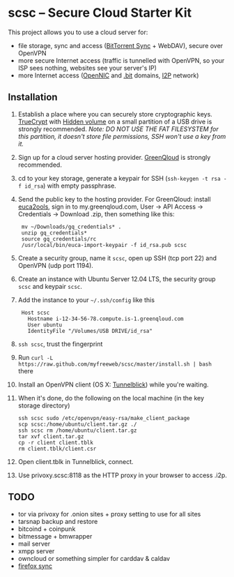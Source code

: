 # scsc – Secure Cloud Starter Kit

This project allows you to use a cloud server for:

- file storage, sync and access ([BitTorrent Sync](http://labs.bittorrent.com/experiments/sync.html) + WebDAV), secure over OpenVPN
- more secure Internet access (traffic is tunnelled with OpenVPN, so your ISP sees nothing, websites see your server's IP)
- more Internet access ([OpenNIC](http://www.opennicproject.org/) and [.bit](http://dot-bit.org/Main_Page) domains, [I2P](http://www.i2p2.de/) network)

## Installation

1. Establish a place where you can securely store cryptographic keys. [TrueCrypt](http://www.truecrypt.org) with [Hidden volume](http://www.truecrypt.org/hiddenvolume) on a small partition of a USB drive is strongly recommended. *Note: DO NOT USE THE FAT FILESYSTEM for this partition, it doesn't store file permissions, SSH won't use a key from it.*
2. Sign up for a cloud server hosting provider. [GreenQloud](http://greenqloud.com) is strongly recommended.
3. cd to your key storage, generate a keypair for SSH (`ssh-keygen -t rsa -f id_rsa`) with empty passphrase.
4. Send the public key to the hosting provider. For GreenQloud: install [euca2ools](https://github.com/eucalyptus/euca2ools), sign in to my.greenqloud.com, User → API Access → Credentials → Download .zip, then something like this:
        
        mv ~/Downloads/gq_credentials* .
        unzip gq_credentials*
        source gq_credentials/rc
        /usr/local/bin/euca-import-keypair -f id_rsa.pub scsc
        
5. Create a security group, name it `scsc`, open up SSH (tcp port 22) and OpenVPN (udp port 1194).
6. Create an instance with Ubuntu Server 12.04 LTS, the security group `scsc` and keypair `scsc`.
7. Add the instance to your `~/.ssh/config` like this
        
        Host scsc
          Hostname i-12-34-56-78.compute.is-1.greenqloud.com
          User ubuntu
          IdentityFile "/Volumes/USB DRIVE/id_rsa"
        
8. `ssh scsc`, trust the fingerprint
9. Run `curl -L https://raw.github.com/myfreeweb/scsc/master/install.sh | bash` there
10. Install an OpenVPN client (OS X: [Tunnelblick](http://code.google.com/p/tunnelblick/wiki/DownloadsEntry?tm=2)) while you're waiting.
11. When it's done, do the following on the local machine (in the key storage directory)
        
        ssh scsc sudo /etc/openvpn/easy-rsa/make_client_package
        scp scsc:/home/ubuntu/client.tar.gz ./
        ssh scsc rm /home/ubuntu/client.tar.gz
        tar xvf client.tar.gz
        cp -r client client.tblk
        rm client.tblk/client.csr
        
12. Open client.tblk in Tunnelblick, connect.
13. Use privoxy.scsc:8118 as the HTTP proxy in your browser to access .i2p.

## TODO

- tor via privoxy for .onion sites + proxy setting to use for all sites
- tarsnap backup and restore
- bitcoind + coinpunk
- bitmessage + bmwrapper
- mail server
- xmpp server
- owncloud or something simpler for carddav & caldav
- [firefox sync](http://docs.services.mozilla.com/howtos/run-sync.html)
